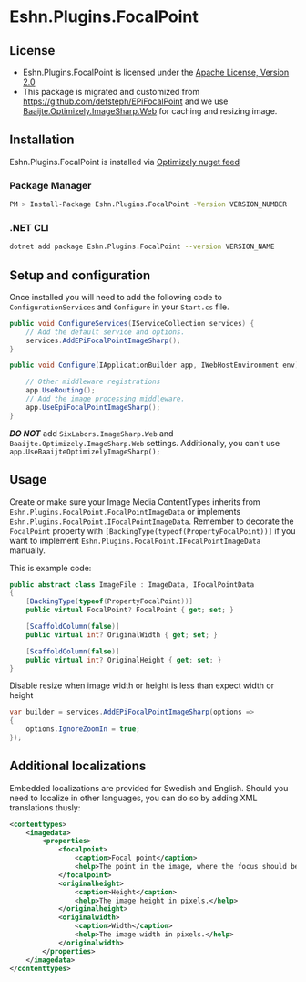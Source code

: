 # Eshn.Plugins.FocalPoint

## License

- Eshn.Plugins.FocalPoint is licensed under the [Apache License, Version 2.0](https://opensource.org/licenses/Apache-2.0)
- This package is migrated and customized from <https://github.com/defsteph/EPiFocalPoint> and we use [Baaijte.Optimizely.ImageSharp.Web](https://github.com/vnbaaij/Baaijte.Optimizely.ImageSharp.Web) for caching and resizing image.

## Installation

Eshn.Plugins.FocalPoint is installed via [Optimizely nuget feed](https://nuget.optimizely.com/package/?id=Eshn.Plugins.FocalPoint)

### Package Manager

```bash
PM > Install-Package Eshn.Plugins.FocalPoint -Version VERSION_NUMBER
```

### .NET CLI

```bash
dotnet add package Eshn.Plugins.FocalPoint --version VERSION_NAME
```

## Setup and configuration

Once installed you will need to add the following code to `ConfigurationServices` and `Configure` in your `Start.cs` file.

```csharp
public void ConfigureServices(IServiceCollection services) {
    // Add the default service and options.
    services.AddEPiFocalPointImageSharp();
}

public void Configure(IApplicationBuilder app, IWebHostEnvironment env) {

    // Other middleware registrations
    app.UseRouting();
    // Add the image processing middleware.
    app.UseEpiFocalPointImageSharp();
}
```

**_DO NOT_** add `SixLabors.ImageSharp.Web` and `Baaijte.Optimizely.ImageSharp.Web` settings. Additionally, you can't use `app.UseBaaijteOptimizelyImageSharp();`

## Usage

Create or make sure your Image Media ContentTypes inherits from `Eshn.Plugins.FocalPoint.FocalPointImageData` or implements `Eshn.Plugins.FocalPoint.IFocalPointImageData`. Remember to decorate the `FocalPoint` property with `[BackingType(typeof(PropertyFocalPoint))]` if you want to implement `Eshn.Plugins.FocalPoint.IFocalPointImageData` manually.

This is example code:

```csharp
public abstract class ImageFile : ImageData, IFocalPointData
{
    [BackingType(typeof(PropertyFocalPoint))]
    public virtual FocalPoint? FocalPoint { get; set; }

    [ScaffoldColumn(false)]
    public virtual int? OriginalWidth { get; set; }

    [ScaffoldColumn(false)]
    public virtual int? OriginalHeight { get; set; }
}

```

Disable resize when image width or height is less than expect width or height

```csharp
var builder = services.AddEPiFocalPointImageSharp(options =>
{
    options.IgnoreZoomIn = true;
});
```

## Additional localizations

Embedded localizations are provided for Swedish and English. Should you need to localize in other languages, you can do so by adding XML translations thusly:

```xml
<contenttypes>
    <imagedata>
        <properties>
            <focalpoint>
                <caption>Focal point</caption>
                <help>The point in the image, where the focus should be, automatically cropped images will be calculated based on this point.</help>
            </focalpoint>
            <originalheight>
                <caption>Height</caption>
                <help>The image height in pixels.</help>
            </originalheight>
            <originalwidth>
                <caption>Width</caption>
                <help>The image width in pixels.</help>
            </originalwidth>
        </properties>
    </imagedata>
</contenttypes>
```
